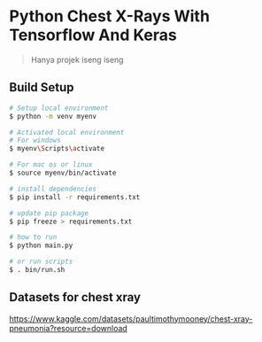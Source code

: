 # Python Chest X-Rays With Tensorflow And Keras

> Hanya projek iseng iseng

## Build Setup

``` bash
# Setup local environment
$ python -m venv myenv

# Activated local environment
# For windows
$ myenv\Scripts\activate

# For mac os or linux
$ source myenv/bin/activate

# install dependencies
$ pip install -r requirements.txt

# update pip package
$ pip freeze > requirements.txt

# how to run
$ python main.py

# or run scripts
$ . bin/run.sh
```

## Datasets for chest xray
https://www.kaggle.com/datasets/paultimothymooney/chest-xray-pneumonia?resource=download
